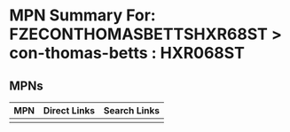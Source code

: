 



# MPN Summary For: FZECONTHOMASBETTSHXR68ST > con-thomas-betts : HXR068ST

## MPNs
  

|MPN|Direct Links|Search Links|
| :--- | :--- | :--- |
||||
